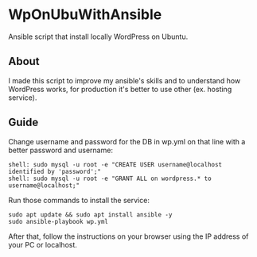 # WpOnUbuWithAnsible
Ansible script that install locally WordPress on Ubuntu.

## About
I made this script to improve my ansible's skills and to understand how WordPress works, for production it's better to use other (ex. hosting service).

## Guide
Change username and password for the DB in wp.yml on that line with a better password and username:
```
shell: sudo mysql -u root -e "CREATE USER username@localhost identified by 'password';"
shell: sudo mysql -u root -e "GRANT ALL on wordpress.* to username@localhost;"
```
Run those commands to install the service:
```
sudo apt update && sudo apt install ansible -y
sudo ansible-playbook wp.yml
```
After that, follow the instructions on your browser using the IP address of your PC or localhost.
